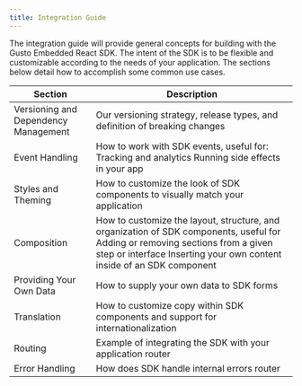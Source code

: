 ```yaml
---
title: Integration Guide
---
```


The integration guide will provide general concepts for building with the Gusto Embedded React SDK. The intent of the SDK is to be flexible and customizable according to the needs of your application. The sections below detail how to accomplish some common use cases.

| Section                              | Description                                                                                                                                                                                             |
| ------------------------------------ | ------------------------------------------------------------------------------------------------------------------------------------------------------------------------------------------------------- |
| Versioning and Dependency Management | Our versioning strategy, release types, and definition of breaking changes                                                                                                                              |
| Event Handling                       | How to work with SDK events, useful for: Tracking and analytics Running side effects in your app                                                                                                        |
| Styles and Theming                   | How to customize the look of SDK components to visually match your application                                                                                                                          |
| Composition                          | How to customize the layout, structure, and organization of SDK components, useful for Adding or removing sections from a given step or interface Inserting your own content inside of an SDK component |
| Providing Your Own Data              | How to supply your own data to SDK forms                                                                                                                                                                |
| Translation                          | How to customize copy within SDK components and support for internationalization                                                                                                                        |
| Routing                              | Example of integrating the SDK with your application router                                                                                                                                             |
| Error Handling                       | How does SDK handle internal errors router                                                                                                                                                              |
